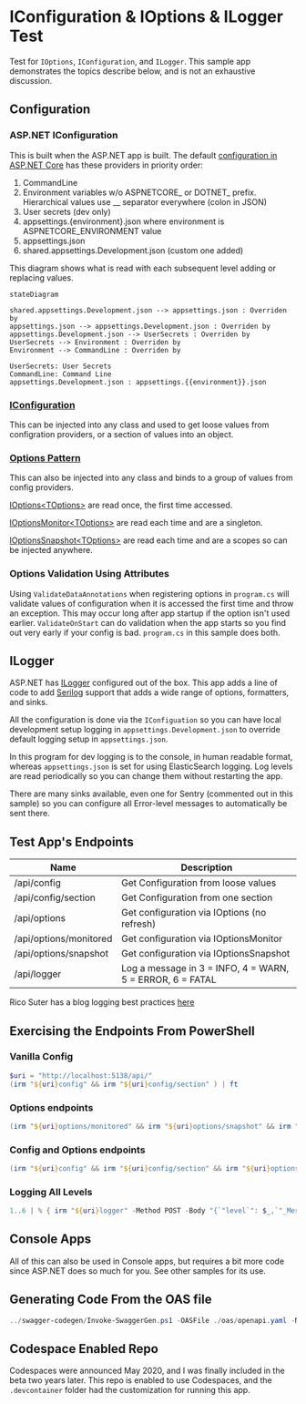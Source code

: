 # IConfiguration & IOptions & ILogger Test

Test for `IOptions`, `IConfiguration`, and `ILogger`. This sample app demonstrates the topics describe below, and is not an exhaustive discussion.

## Configuration

### ASP.NET IConfiguration

This is built when the ASP.NET app is built. The default [configuration in ASP.NET Core](https://docs.microsoft.com/en-us/aspnet/core/fundamentals/configuration/?view=aspnetcore-6.0#default-application-configuration-sources) has these providers in priority order:

1. CommandLine
1. Environment variables w/o ASPNETCORE_ or DOTNET_ prefix. Hierarchical values use __ separator everywhere (colon in JSON)
1. User secrets (dev only)
1. appsettings.{environment}.json where environment is ASPNETCORE_ENVIRONMENT value
1. appsettings.json
1. shared.appsettings.Development.json (custom one added)

This diagram shows what is read with each subsequent level adding or replacing values.

```mermaid
stateDiagram

shared.appsettings.Development.json --> appsettings.json : Overriden by
appsettings.json --> appsettings.Development.json : Overriden by
appsettings.Development.json --> UserSecrets : Overriden by
UserSecrets --> Environment : Overriden by
Environment --> CommandLine : Overriden by

UserSecrets: User Secrets
CommandLine: Command Line
appsettings.Development.json : appsettings.{{environment}}.json
```

### [IConfiguration](https://docs.microsoft.com/en-us/dotnet/api/microsoft.extensions.configuration.iconfiguration)

This can be injected into any class and used to get loose values from configration providers, or a section of values into an object.

### [Options Pattern](https://docs.microsoft.com/en-us/aspnet/core/fundamentals/configuration/options)

This can also be injected into any class and binds to a group of values from config providers.

[IOptions&lt;TOptions&gt;](https://docs.microsoft.com/en-us/dotnet/api/microsoft.extensions.options.ioptions-1) are read once, the first time accessed.

[IOptionsMonitor&lt;TOptions&gt;](https://docs.microsoft.com/en-us/dotnet/api/microsoft.extensions.options.ioptionsmonitor-1) are read each time and are a singleton.

[IOptionsSnapshot&lt;TOptions&gt;](https://docs.microsoft.com/en-us/dotnet/api/microsoft.extensions.options.ioptionssnapshot-1) are read each time and are a scopes so can be injected anywhere.

### Options Validation Using Attributes

Using `ValidateDataAnnotations` when registering options in `program.cs` will validate values of configuration when it is accessed the first time and throw an exception. This may occur long after app startup if the option isn't used earlier. `ValidateOnStart` can do validation when the app starts so you find out very early if your config is bad. `program.cs` in this sample does both.

## ILogger

ASP.NET has [ILogger](https://docs.microsoft.com/en-us/dotnet/api/microsoft.extensions.logging.ilogger) configured out of the box. This app adds a line of code to add [Serilog](https://serilog.net/) support that adds a wide range of options, formatters, and sinks.

All the configuration is done via the `IConfiguation` so you can have local development setup logging in `appsettings.Development.json` to override default logging setup in `appsettings.json`.

In this program for dev logging is to the console, in human readable format, whereas `appsettings.json` is set for using ElasticSearch logging. Log levels are read periodically so you can change them without restarting the app.

There are many sinks available, even one for Sentry (commented out in this sample) so you can configure all Error-level messages to automatically be sent there.

## Test App's Endpoints

| Name                   | Description                                               |
| ---------------------- | --------------------------------------------------------- |
| /api/config            | Get Configuration from loose values                       |
| /api/config/section    | Get Configuration from one section                        |
| /api/options           | Get configuration via IOptions (no refresh)               |
| /api/options/monitored | Get configuration via IOptionsMonitor                     |
| /api/options/snapshot  | Get configuration via IOptionsSnapshot                    |
| /api/logger            | Log a message in 3 = INFO, 4 = WARN, 5 = ERROR, 6 = FATAL |

Rico Suter has a blog logging best practices [here](https://blog.rsuter.com/logging-with-ilogger-recommendations-and-best-practices/)

## Exercising the Endpoints From PowerShell

### Vanilla Config

```powershell
$uri = "http://localhost:5138/api/"
(irm "${uri}config" && irm "${uri}config/section" ) | ft
```

### Options endpoints

```powershell
(irm "${uri}options/monitored" && irm "${uri}options/snapshot" && irm "${uri}options") | ft
```

### Config and Options endpoints

```powershell
(irm "${uri}config" && irm "${uri}config/section" && irm "${uri}options/monitored" && irm "${uri}options/snapshot" && irm "${uri}options") | ft
```

### Logging All Levels

```powershell
1..6 | % { irm "${uri}logger" -Method POST -Body "{`"level`": $_,`"_Message`":`"hi'`"}" -ContentType 'application/json' }
```

## Console Apps

All of this can also be used in Console apps, but requires a bit more code since ASP.NET does so much for you. See other samples for its use.

## Generating Code From the OAS file

```powershell
../swagger-codegen/Invoke-SwaggerGen.ps1 -OASFile ./oas/openapi.yaml -Namespace IOptionTest -OutputFolder /mnt/c/temp/options -RenameController
```

## Codespace Enabled Repo

Codespaces were announced May 2020, and I was finally included in the beta two years later. This repo is enabled to use Codespaces, and the `.devcontainer` folder had the customization for running this app.
